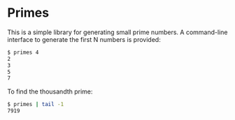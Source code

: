 # Primes

This is a simple library for generating small prime numbers.  A command-line interface to generate the first N numbers is provided:

```sh
$ primes 4
2
3
5
7 
```

To find the thousandth prime:

```sh
$ primes | tail -1
7919
```
